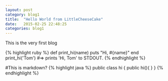 ```yaml
---
layout: post
category: blog1
title:  "Hello World from LittleCheeseCake"
date:   2015-02-25 22:48:25
categories: blog1
---
```

This is the very first blog

{% highlight ruby %}
def print_hi(name)
  puts "Hi, #{name}"
end
print_hi('Tom')
#=> prints 'Hi, Tom' to STDOUT.
{% endhighlight %}

#This is markdown?
{% highlight java %}
public class hi {
	public hi(){
	}
}
{% endhighlight %}
